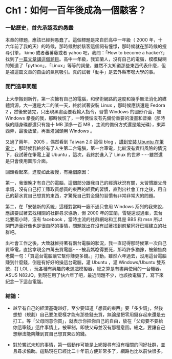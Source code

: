# Ch1：如何一百年後成為一個駭客？

### 一點歷史，首先承認我的愚蠢

本章的標題，應該已經夠愚蠢了。這個標題是來自於高中一年級（ 2000 年，十六年前了我的天）的時候，那時候對於駭客這個詞有憧憬，那時候就在那時候的搜尋引擎， kimo 或者蕃薯藤或者 yahoo 吧，我問：「How to become a hacker?」找到了[一篇文章講這個題目](http://www.catb.org/esr/faqs/hacker-howto.html)。高中一年級，我宜蘭人，沒有自己的電腦，模模糊糊的知道了「python」，「Linux」等等的詞彙，雖然不太知道那些東西代表什麼，但是被這篇文章的自由的氣氛吸引。真的試著「動手」是去外縣市唸大學的事。


### 閉門造車問題

上大學搬到新竹，第一次擁有自己的電腦，和學術網路的速度和幾乎無法消化的媒體資源，大一還是大二的某一天，終於試著安裝 Linux ，那時候應該還是 Fedora 2 ，然後安裝完，只出現黑畫面要我輸入指令，習慣 Windows 的圖形介面，被 Windows 豢養的我，那時候慌了，一時懊惱沒有先備份重要的漫畫和音樂（那時候的隨身碟都還只有幾十 MB 頂多一百 MB ，主流的備份方式還是燒光碟），東弄西弄，最後放棄，再重灌回頭用 Windows 。

又過了兩年， 2005 ，偶然看到 Taiwan 2.0 這個 blog ，[講到安裝 Ubuntu 在筆電上](http://taiwan.chtsai.org/2005/09/27/zai_bijixing_diannao_shang_shiyong_linux/)，那時候我終於有了人生第二台電腦，第一台筆電，比較沒有資料風險的情況下，我試著在筆電上灌 Ubuntu ，這次，我終於進入了 Linux 的世界⋯⋯雖然還是只會使用圖形介面。

回頭看起來，進度如此緩慢，有幾個原因：

第一，我很晚才有自己的電腦，這個部分跟我自己的經濟狀況有關，太習慣跟父母拿錢，沒有自己打工賺取買想買的東西的經費的習慣，直到出社會工作之後，用自己的薪水買自己想買的東西，才驚覺自己對金錢的習慣有非常非常大的問題。

第二，在「安裝新的系統」這種對當時一竅不通只會用 Windows 系列的我來說，應該要試著去找相關的社群尋求協助，但 2000 年的宜蘭，雪隧還沒通車，去台北要兩小時，沒有 facebook ，當時主流的社群網站和工具是 BBS 和 msn 所以閉門造車好像也是很自然的事情，問題就出在沒有試著找到前輩同好已經建立的社群吧。

出社會工作之後，大致就維持著有兩台電腦的狀況，我一直記得那時候第一次自己買筆電，直接拿現金四萬去買電腦⋯⋯被我媽唸得要死，那時許多猶豫，被銷售商老闆一句：「買這台電腦讓它幫你賺更多錢。」打動。雖然六年過去，沒用這台電腦賺到什麼錢，倒是有好好的操這台電腦，灌 Ubuntu ，灌 Windows/Ubuntu 雙系統，打 LOL ，玩各種有興趣的老遊戲模擬器，總之算是有盡興使用的一台機器。ASUS N82JQ，到現在用了快六年了吧，最近問題不少，也該換電腦了，寫下來紀念一下這台電腦。

### 結論：

- 越早有自己的經濟基礎越好，至少要知道「想買的東西」要「多少錢」，然後想想（規劃）自己要怎麼樣才能有那些錢去買，無論是把零用錢存起來還是去打工。等「父母同意你買」，就表示你把你自己的自由，放在「父母要不要給你這筆錢」這件事情上，被宰制，即使父母並沒有那種意圖。總之，要讓自己想辦法能夠賺到買自己想買東西的錢。

- 對於嘗試未知的事情，第一個動作可能是上網搜尋有沒有相關的同好社群，並且尋求協助。這點現在已經比二十年前方便非常多了，網路也比以前快很多。
